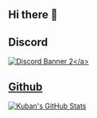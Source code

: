 ## Hi there 👋


## Discord 
<a href='https://discord.gg/GwfuNjpcPX'>![Discord Banner 2]([https://discordapp.com/api/guilds/959861531514900572/widget.png?style=banner2](https://media.discordapp.net/attachments/1253047723238752296/1253047840742047827/banner.png?ex=66790c7d&is=6677bafd&hm=46f543a315374ccef42b4355d76b7f5f56bf41631e04cb38821c4294f2baae8f&=&format=webp&quality=lossless&width=1228&height=702))</a>


## Github
![Kuban's GitHub Stats](https://github-readme-stats.vercel.app/api?username=KubanScripts&show_icons=true&theme=dark)
